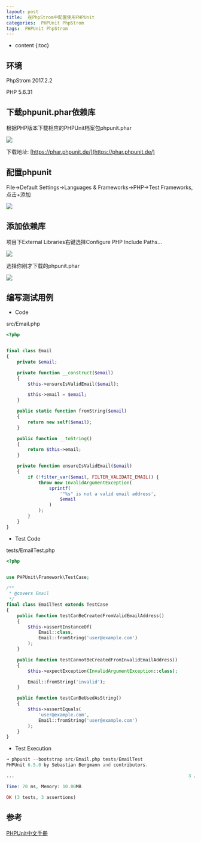 ```yaml
---
layout: post
title:  在PhpStrom中配置使用PHPUnit
categories:  PHPUnit PhpStrom
tags:  PHPUnit PhpStrom
---
```


* content
{:toc}

## 环境
PhpStrom 2017.2.2

PHP 5.6.31

## 下载phpunit.phar依赖库
根据PHP版本下载相应的PHPUnit档案包phpunit.phar

![](http://ww1.sinaimg.cn/mw690/73f02bfcgy1fmhp13boh4j20yk06zmxn.jpg)

下载地址:
[https://phar.phpunit.de/](https://phar.phpunit.de/)




## 配置phpunit
File->Default Settings->Languages & Frameworks->PHP->Test Frameworks,点击+添加

![](http://ww1.sinaimg.cn/large/73f02bfcgy1fmhpez0ipyj20st0jldht.jpg)

## 添加依赖库
项目下External Libraries右键选择Configure PHP Include Paths...

![](http://ww1.sinaimg.cn/large/73f02bfcgy1fmhpl0lngkj20an06swef.jpg)

选择你刚才下载的phpunit.phar

![](http://ww1.sinaimg.cn/large/73f02bfcgy1fmhpndwnl8j20ew0k7gmq.jpg)

## 编写测试用例
- Code

src/Email.php

```php
<?php


final class Email
{
    private $email;

    private function __construct($email)
    {
        $this->ensureIsValidEmail($email);

        $this->email = $email;
    }

    public static function fromString($email)
    {
        return new self($email);
    }

    public function __toString()
    {
        return $this->email;
    }

    private function ensureIsValidEmail($email)
    {
        if (!filter_var($email, FILTER_VALIDATE_EMAIL)) {
            throw new InvalidArgumentException(
                sprintf(
                    '"%s" is not a valid email address',
                    $email
                )
            );
        }
    }
}
```
- Test Code

tests/EmailTest.php

```php
<?php


use PHPUnit\Framework\TestCase;

/**
 * @covers Email
 */
final class EmailTest extends TestCase
{
    public function testCanBeCreatedFromValidEmailAddress()
    {
        $this->assertInstanceOf(
            Email::class,
            Email::fromString('user@example.com')
        );
    }

    public function testCannotBeCreatedFromInvalidEmailAddress()
    {
        $this->expectException(InvalidArgumentException::class);

        Email::fromString('invalid');
    }

    public function testCanBeUsedAsString()
    {
        $this->assertEquals(
            'user@example.com',
            Email::fromString('user@example.com')
        );
    }
}
```

- Test Execution

```php
➜ phpunit --bootstrap src/Email.php tests/EmailTest
PHPUnit 6.5.0 by Sebastian Bergmann and contributors.

...                                                                 3 / 3 (100%)

Time: 70 ms, Memory: 10.00MB

OK (3 tests, 3 assertions)
```
## 参考
[PHPUnit中文手册](https://phpunit.de/manual/current/zh_cn/installation.html)
